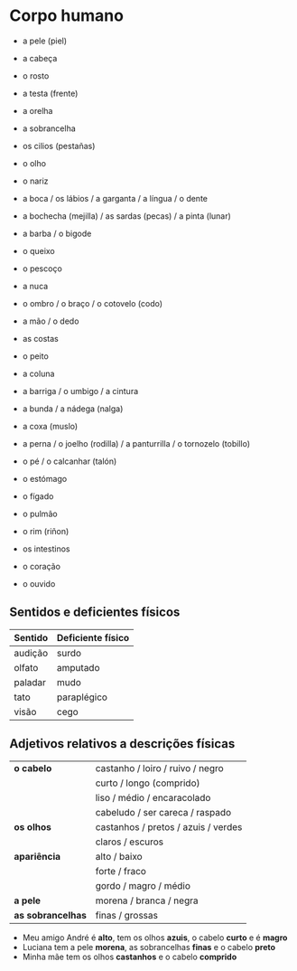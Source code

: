 # Corpo humano

* a pele (piel)
* a cabeça
* o rosto
* a testa (frente)
* a orelha
* a sobrancelha
* os cilios (pestañas)
* o olho
* o nariz
* a boca / os lábios / a garganta / a língua / o dente
* a bochecha (mejilla) / as sardas (pecas) / a pinta (lunar)
* a barba / o bigode
* o queixo
* o pescoço
* a nuca
* o ombro / o braço / o cotovelo (codo)
* a mão / o dedo
* as costas
* o peito
* a coluna
* a barriga / o umbigo / a cintura
* a bunda / a nádega (nalga)
* a coxa (muslo)
* a perna / o joelho (rodilla) / a panturrilla / o tornozelo (tobillo)
* o pé / o calcanhar (talón)

* o estómago
* o fígado
* o pulmão
* o rim (riñon)
* os intestinos
* o coração
* o ouvido

## Sentidos e deficientes físicos

| Sentido | Deficiente físico |
| -- | -- |
| audição | surdo |
| olfato | amputado |
| paladar | mudo |
| tato | paraplégico |
| visão | cego |

## Adjetivos relativos a descrições físicas

|||
| -- | -- |
| **o cabelo** | castanho / loiro / ruivo / negro |
|              | curto / longo (comprido) |
|              | liso / médio / encaracolado |
|              | cabeludo / ser careca / raspado |
| **os olhos** | castanhos / pretos / azuis / verdes |
|              | claros / escuros |
| **apariência** | alto / baixo |
|                | forte / fraco |
|                | gordo / magro / médio |
| **a pele** | morena / branca / negra |
| **as sobrancelhas** | finas / grossas |

* Meu amigo André é **alto**, tem os olhos **azuis**, o cabelo **curto** e é **magro**
* Luciana tem a pele **morena**, as sobrancelhas **finas** e o cabelo **preto**
* Minha mãe tem os olhos **castanhos** e o cabelo **comprido**
